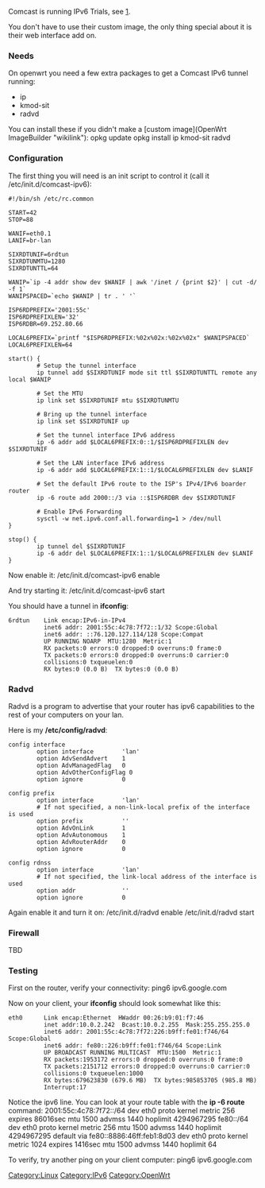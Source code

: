 Comcast is running IPv6 Trials, see
[1](http://www.comcast6.net/6rd-config.php).

You don't have to use their custom image, the only thing special about
it is their web interface add on.

### Needs

On openwrt you need a few extra packages to get a Comcast IPv6 tunnel
running:

-   ip
-   kmod-sit
-   radvd

You can install these if you didn't make a [custom
image](OpenWrt ImageBuilder "wikilink"): opkg update opkg install ip
kmod-sit radvd

### Configuration

The first thing you will need is an init script to control it (call it
/etc/init.d/comcast-ipv6):

    #!/bin/sh /etc/rc.common

    START=42
    STOP=88

    WANIF=eth0.1
    LANIF=br-lan

    SIXRDTUNIF=6rdtun
    SIXRDTUNMTU=1280
    SIXRDTUNTTL=64

    WANIP=`ip -4 addr show dev $WANIF | awk '/inet / {print $2}' | cut -d/ -f 1`
    WANIPSPACED=`echo $WANIP | tr . ' '`

    ISP6RDPREFIX='2001:55c'
    ISP6RDPREFIXLEN='32'
    ISP6RDBR=69.252.80.66

    LOCAL6PREFIX=`printf "$ISP6RDPREFIX:%02x%02x:%02x%02x" $WANIPSPACED`
    LOCAL6PREFIXLEN=64

    start() {
            # Setup the tunnel interface
            ip tunnel add $SIXRDTUNIF mode sit ttl $SIXRDTUNTTL remote any local $WANIP

            # Set the MTU
            ip link set $SIXRDTUNIF mtu $SIXRDTUNMTU                                  

            # Bring up the tunnel interface
            ip link set $SIXRDTUNIF up              

            # Set the tunnel interface IPv6 address
            ip -6 addr add $LOCAL6PREFIX:0::1/$ISP6RDPREFIXLEN dev $SIXRDTUNIF

            # Set the LAN interface IPv6 address
            ip -6 addr add $LOCAL6PREFIX:1::1/$LOCAL6PREFIXLEN dev $LANIF     

            # Set the default IPv6 route to the ISP's IPv4/IPv6 boarder router
            ip -6 route add 2000::/3 via ::$ISP6RDBR dev $SIXRDTUNIF          

            # Enable IPv6 Forwarding
            sysctl -w net.ipv6.conf.all.forwarding=1 > /dev/null
    }                                                                         

    stop() {
            ip tunnel del $SIXRDTUNIF
            ip -6 addr del $LOCAL6PREFIX:1::1/$LOCAL6PREFIXLEN dev $LANIF
    }

Now enable it: /etc/init.d/comcast-ipv6 enable

And try starting it: /etc/init.d/comcast-ipv6 start

You should have a tunnel in **ifconfig**:

    6rdtun    Link encap:IPv6-in-IPv4  
              inet6 addr: 2001:55c:4c78:7f72::1/32 Scope:Global
              inet6 addr: ::76.120.127.114/128 Scope:Compat
              UP RUNNING NOARP  MTU:1280  Metric:1
              RX packets:0 errors:0 dropped:0 overruns:0 frame:0
              TX packets:0 errors:0 dropped:0 overruns:0 carrier:0
              collisions:0 txqueuelen:0 
              RX bytes:0 (0.0 B)  TX bytes:0 (0.0 B)

### Radvd

Radvd is a program to advertise that your router has ipv6 capabilities
to the rest of your computers on your lan.

Here is my **/etc/config/radvd**:

    config interface
            option interface        'lan'
            option AdvSendAdvert    1
            option AdvManagedFlag   0
            option AdvOtherConfigFlag 0
            option ignore           0

    config prefix
            option interface        'lan'
            # If not specified, a non-link-local prefix of the interface is used
            option prefix           ''
            option AdvOnLink        1
            option AdvAutonomous    1
            option AdvRouterAddr    0
            option ignore           0

    config rdnss
            option interface        'lan'
            # If not specified, the link-local address of the interface is used
            option addr             ''
            option ignore           0

Again enable it and turn it on: /etc/init.d/radvd enable
/etc/init.d/radvd start

### Firewall

TBD

### Testing

First on the router, verify your connectivity: ping6 ipv6.google.com

Now on your client, your **ifconfig** should look somewhat like this:

    eth0      Link encap:Ethernet  HWaddr 00:26:b9:01:f7:46  
              inet addr:10.0.2.242  Bcast:10.0.2.255  Mask:255.255.255.0
              inet6 addr: 2001:55c:4c78:7f72:226:b9ff:fe01:f746/64 Scope:Global
              inet6 addr: fe80::226:b9ff:fe01:f746/64 Scope:Link
              UP BROADCAST RUNNING MULTICAST  MTU:1500  Metric:1
              RX packets:1953172 errors:0 dropped:0 overruns:0 frame:0
              TX packets:2151712 errors:0 dropped:0 overruns:0 carrier:0
              collisions:0 txqueuelen:1000 
              RX bytes:679623830 (679.6 MB)  TX bytes:985853705 (985.8 MB)
              Interrupt:17 

Notice the ipv6 line. You can look at your route table with the **ip -6
route** command: 2001:55c:4c78:7f72::/64 dev eth0 proto kernel metric
256 expires 86016sec mtu 1500 advmss 1440 hoplimit 4294967295 fe80::/64
dev eth0 proto kernel metric 256 mtu 1500 advmss 1440 hoplimit
4294967295 default via fe80::8886:46ff:feb1:8d03 dev eth0 proto kernel
metric 1024 expires 1416sec mtu 1500 advmss 1440 hoplimit 64

To verify, try another ping on your client computer: ping6
ipv6.google.com

<Category:Linux> <Category:IPv6> <Category:OpenWrt>
